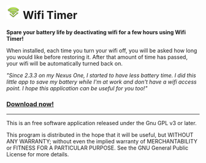 ![](graphics/ldpi/icon.png) Wifi Timer
==========================================

__Spare your battery life by deactivating wifi for a few hours using Wifi
Timer!__

When installed, each time you turn your wifi off, you will be asked how
long you would like before restoring it. After that amount of time has
passed, your wifi will be automatically turned back on.

_"Since 2.3.3 on my Nexus One, I started to have less battery time. I did this
little app to save my battery while I'm at work and don't have a wifi access
point. I hope this application can be useful for you too!"_

### [Download now!](https://play.google.com/store/apps/details?id=org.laurentsebag.wifitimer)

-------------------------------------------------------------------------------

This is an free software application released under the Gnu GPL v3 or later.

This program is distributed in the hope that it will be useful, but WITHOUT
ANY WARRANTY; without even the implied warranty of MERCHANTABILITY or FITNESS
FOR A PARTICULAR PURPOSE. See the GNU General Public License for more details.
